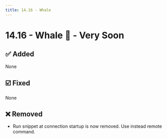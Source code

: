```yaml
---
title: 14.16 - Whale
---
```

# 14.16 - Whale :whale: - Very Soon

## :white_check_mark: Added
None

## :ballot_box_with_check: Fixed
None

## :x: Removed
* Run snippet at connection startup is now removed. Use instead remote command.